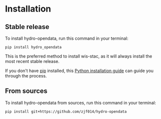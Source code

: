 # Installation

## Stable release

To install hydro-opendata, run this command in your terminal:

```
pip install hydro_opendata
```

This is the preferred method to install wis-stac, as it will always install the most recent stable release.

If you don't have [pip](https://pip.pypa.io) installed, this [Python installation guide](http://docs.python-guide.org/en/latest/starting/installation/) can guide you through the process.

## From sources

To install hydro-opendata from sources, run this command in your terminal:

```
pip install git+https://github.com/zjf014/hydro-opendata
```
